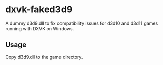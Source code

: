 # dxvk-faked3d9
A dummy d3d9.dll to fix compatibility issues for d3d10 and d3d11 games running with DXVK on Windows.

## Usage
Copy d3d9.dll to the game directory.
